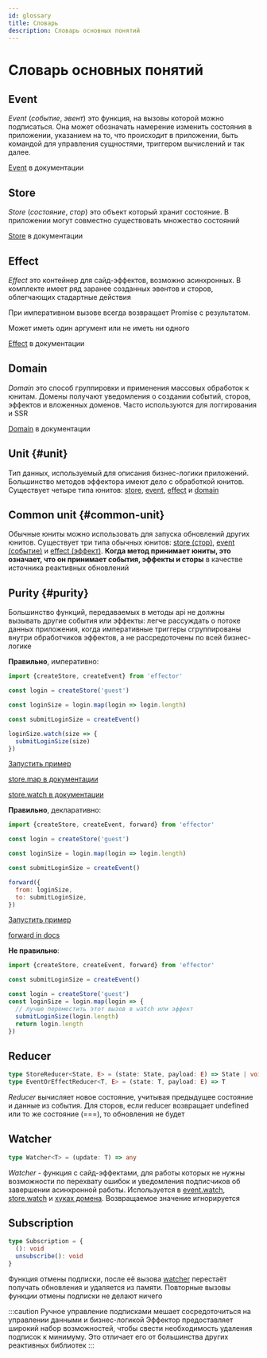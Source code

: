 ```yaml
---
id: glossary
title: Словарь
description: Словарь основных понятий
---
```


# Словарь основных понятий

## Event

_Event_ (_событие_, _эвент_) это функция, на вызовы которой можно подписаться. Она может обозначать намерение изменить состояния в приложении, указанием на то, что происходит в приложении, быть командой для управления сущностями, триггером вычислений и так далее.

[Event](./api/effector/Event.md) в документации

## Store

_Store_ (_состояние_, _стор_) это объект который хранит состояние. В приложении могут совместно существовать множество состояний

[Store](./api/effector/Store.md) в документации

## Effect

_Effect_ это контейнер для сайд-эффектов, возможно асинхронных. В комплекте имеет ряд заранее созданных эвентов и сторов, облегчающих стадартные действия

При императивном вызове всегда возвращает Promise с результатом.

Может иметь один аргумент или не иметь ни одного

[Effect](./api/effector/Effect.md) в документации

## Domain

_Domain_ это способ группировки и применения массовых обработок к юнитам. Домены получают уведомления о создании событий, сторов, эффектов и вложенных доменов. Часто используются для логгирования и SSR

[Domain](./api/effector/Domain.md) в документации

## Unit {#unit}

Тип данных, используемый для описания бизнес-логики приложений. Большинство методов эффектора имеют дело с обработкой юнитов.
Существует четыре типа юнитов: [store], [event], [effect] и [domain]

## Common unit {#common-unit}

Обычные юниты можно использовать для запуска обновлений других юнитов. Существует три типа обычных юнитов: [store (стор)](./api/effector/Store.md), [event (событие)](./api/effector/Event.md) и [effect (эффект)](./api/effector/Effect.md). **Когда метод принимает юниты, это означает, что он принимает события, эффекты и сторы** в качестве источника реактивных обновлений

## Purity {#purity}

Большинство функций, передаваемых в методы api не должны вызывать другие события или эффекты: легче рассуждать о потоке данных приложения, когда императивные триггеры сгруппированы внутри обработчиков эффектов, а не рассредоточены по всей бизнес-логике

**Правильно**, императивно:

```js
import {createStore, createEvent} from 'effector'

const login = createStore('guest')

const loginSize = login.map(login => login.length)

const submitLoginSize = createEvent()

loginSize.watch(size => {
  submitLoginSize(size)
})
```

[Запустить пример](https://share.effector.dev/D5hV8C70)

[store.map в документации](./api/effector/Store.md#map)

[store.watch в документации](./api/effector/Store.md#watch)

**Правильно**, декларативно:

```js
import {createStore, createEvent, forward} from 'effector'

const login = createStore('guest')

const loginSize = login.map(login => login.length)

const submitLoginSize = createEvent()

forward({
  from: loginSize,
  to: submitLoginSize,
})
```

[Запустить пример](https://share.effector.dev/it0gXQLI)

[forward in docs](./api/effector/forward.md)

**Не правильно**:

```js
import {createStore, createEvent, forward} from 'effector'

const submitLoginSize = createEvent()

const login = createStore('guest')
const loginSize = login.map(login => {
  // лучше переместить этот вызов в watch или эффект
  submitLoginSize(login.length)
  return login.length
})
```

## Reducer

```typescript
type StoreReducer<State, E> = (state: State, payload: E) => State | void
type EventOrEffectReducer<T, E> = (state: T, payload: E) => T
```

_Reducer_ вычисляет новое состояние, учитывая предыдущее состояние и данные из события. Для сторов, если reducer возвращает undefined или то же состояние (===), то обновления не будет

## Watcher

```typescript
type Watcher<T> = (update: T) => any
```

_Watcher_ - функция с сайд-эффектами, для работы которых не нужны возможности по перехвату ошибок и уведомления подписчиков об завершении асинхронной работы. Используется в [event.watch](./api/effector/Event.md#watchwatcher), [store.watch](./api/effector/Store.md#watchwatcher) и [хуках домена](./api/effector/Domain.md#oncreateeventhook). Возвращаемое значение игнорируется

## Subscription

```typescript
type Subscription = {
  (): void
  unsubscribe(): void
}
```

Функция отмены подписки, после её вызова [watcher](#watcher) перестаёт получать обновления и удаляется из памяти. Повторные вызовы функции отмены подписки не делают ничего

:::caution Ручное управление подписками мешает сосредоточиться на управлении данными и бизнес-логикой
Эффектор предоставляет широкий набор возможностей, чтобы свести необходимость удаления подписок к минимуму. Это отличает его от большинства других реактивных библиотек
:::

[effect]: ./api/effector/Effect.md
[store]: ./api/effector/Store.md
[event]: ./api/effector/Event.md
[domain]: ./api/effector/Domain.md
